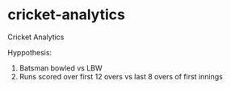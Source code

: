 # cricket-analytics
Cricket Analytics

Hyppothesis:
1. Batsman bowled vs LBW
2. Runs scored over first 12 overs vs last 8 overs of first innings
